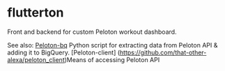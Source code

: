 # flutterton

Front and backend for custom Peloton workout dashboard. 

See also:
[Peloton-bq](https://github.com/that-other-alexa/peloton-bq)  Python script for extracting data from Peloton API & adding it to BigQuery. 
[Peloton-client] (https://github.com/that-other-alexa/peloton_client)Means of accessing Peloton API
